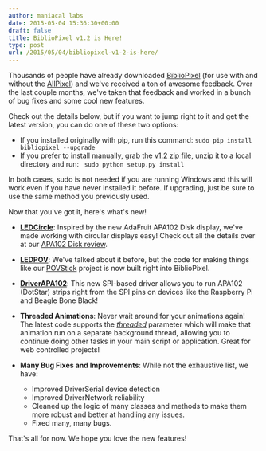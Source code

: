 ```yaml
---
author: maniacal labs
date: 2015-05-04 15:36:30+00:00
draft: false
title: BiblioPixel v1.2 is Here!
type: post
url: /2015/05/04/bibliopixel-v1-2-is-here/
---
```


Thousands of people have already downloaded [BiblioPixel](/BiblioPixel) (for use with and without the [AllPixel](/AllPixel)) and we've received a ton of awesome feedback. Over the last couple months, we've taken that feedback and worked in a bunch of bug fixes and some cool new features.

Check out the details below, but if you want to jump right to it and get the latest version, you can do one of these two options:




  * If you installed originally with pip, run this command:
`sudo pip install bibliopixel --upgrade`
  * If you prefer to install manually, grab the [v1.2 zip file](https://github.com/ManiacalLabs/BiblioPixel/archive/v1.2.1.zip), unzip it to a local directory and run:
` sudo python setup.py install`




In both cases, sudo is not needed if you are running Windows and this will work even if you have never installed it before. If upgrading, just be sure to use the same method you previously used.

Now that you've got it, here's what's new!




  * **[LEDCircle](https://github.com/ManiacalLabs/BiblioPixel/wiki/LEDCircle)**: Inspired by the new AdaFruit APA102 Disk display, we've made working with circular displays easy! Check out all the details over at our [APA102 Disk review](/2015/05/04/review-code-adafruit-dotstar-disk/).
  * **[LEDPOV](https://github.com/ManiacalLabs/BiblioPixel/wiki/LEDPOV)**: We've talked about it before, but the code for making things like our [POVStick](/2014/11/19/weekend-project-povstick/) project is now built right into BiblioPixel.
  * **[DriverAPA102](https://github.com/ManiacalLabs/BiblioPixel/wiki/DriverAPA102)**: This new SPI-based driver allows you to run APA102 (DotStar) strips right from the SPI pins on devices like the Raspberry Pi and Beagle Bone Black!
  * **Threaded Animations**: Never wait around for your animations again! The latest code supports the _[threaded](https://github.com/ManiacalLabs/BiblioPixel/wiki/Animations#runamt--1-fpsnone-sleepnone-max_steps--0-untilcomplete--false-max_cycles--0-threaded--false-jointhread--false)_ parameter which will make that animation run on a separate background thread, allowing you to continue doing other tasks in your main script or application. Great for web controlled projects!
  * **Many Bug Fixes and Improvements**: While not the exhaustive list, we have:


    * Improved DriverSerial device detection
    * Improved DriverNetwork reliability
    * Cleaned up the logic of many classes and methods to make them more robust and better at handling any issues.
    * Fixed many, many bugs.



That's all for now. We hope you love the new features!
